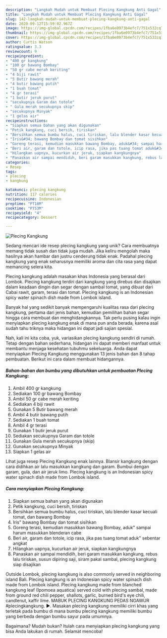 ```yaml
---
description: "Langkah Mudah untuk Membuat Plecing Kangkung Anti Gagal"
title: "Langkah Mudah untuk Membuat Plecing Kangkung Anti Gagal"
slug: 142-langkah-mudah-untuk-membuat-plecing-kangkung-anti-gagal
date: 2020-09-12T15:59:02.967Z
image: https://img-global.cpcdn.com/recipes/1fba6e0973b4efc7/751x532cq70/plecing-kangkung-foto-resep-utama.jpg
thumbnail: https://img-global.cpcdn.com/recipes/1fba6e0973b4efc7/751x532cq70/plecing-kangkung-foto-resep-utama.jpg
cover: https://img-global.cpcdn.com/recipes/1fba6e0973b4efc7/751x532cq70/plecing-kangkung-foto-resep-utama.jpg
author: Curtis Watson
ratingvalue: 3.3
reviewcount: 9
recipeingredient:
- "400 gr kangkung"
- "100 gr bawang Bombay"
- "50 gr cabe merah keriting"
- "4 biji rawit"
- "5 Butir bawang merah"
- "4 butir bawang putih"
- "1 buah tomat"
- "4 gr terasi"
- "1 butir jeruk purut"
- "secukupnya Garam dan totole"
- " Gula merah secukupnya skip"
- "secukupnya Minyak"
- "1 gelas air"
recipeinstructions:
- "Siapkan semua bahan yang akan digunakan"
- "Petik kangkung, cuci bersih, tiriskan"
- "Bersihkan semua bumbu halus, cuci tiriskan, lalu blender kasar kecuali tomat, dan bawang Bombay"
- "Iris&#34; bawang Bombay dan tomat sisihkan"
- "Goreng terasi, kemudian masukkan bawang Bombay, aduk&#34; sampai harum masukkan blenderan cabe"
- "Beri air, garam dan totole, icip rasa, jika pas tuang tomat aduk&#34; sebentar angkat"
- "Hilangkan uapnya, kucurkan air jeruk, siapkan kangkungnya"
- "Panaskan air sampai mendidih, beri garam masukkan kangkung, rebus lalu tiriskan, susun dipiring saji, siram pakai sambal, plecing kangkung siap disajikan"
categories:
- Resep
tags:
- plecing
- kangkung

katakunci: plecing kangkung 
nutrition: 117 calories
recipecuisine: Indonesian
preptime: "PT18M"
cooktime: "PT53M"
recipeyield: "4"
recipecategory: Dessert

---
```



![Plecing Kangkung](https://img-global.cpcdn.com/recipes/1fba6e0973b4efc7/751x532cq70/plecing-kangkung-foto-resep-utama.jpg)

Sedang mencari ide resep plecing kangkung yang unik? Cara membuatnya memang tidak susah dan tidak juga mudah. Jika keliru mengolah maka hasilnya akan hambar dan justru cenderung tidak enak. Padahal plecing kangkung yang enak seharusnya memiliki aroma dan cita rasa yang dapat memancing selera kita.

Plecing kangkung adalah masakan khas Indonesia yang berasal dari Lombok. Plecing kangkung terdiri dari kangkung yang direbus dan disajikan dalam keadaan dingin dan segar dengan sambal tomat, yang dibuat dari Cabai rawit, garam, terasi dan tomat. Plecing kangkung is an Indonesian spicy water spinach dish made from Lombok island.

Banyak hal yang sedikit banyak mempengaruhi kualitas rasa dari plecing kangkung, pertama dari jenis bahan, kemudian pemilihan bahan segar hingga cara membuat dan menghidangkannya. Tak perlu pusing kalau ingin menyiapkan plecing kangkung enak di mana pun anda berada, karena asal sudah tahu triknya maka hidangan ini dapat jadi sajian spesial.


Nah, kali ini kita coba, yuk, variasikan plecing kangkung sendiri di rumah. Tetap dengan bahan sederhana, hidangan ini dapat memberi manfaat untuk membantu menjaga kesehatan tubuhmu sekeluarga. Anda dapat menyiapkan Plecing Kangkung menggunakan 13 jenis bahan dan 8 tahap pembuatan. Berikut ini cara dalam membuat hidangannya.

<!--inarticleads1-->

##### Bahan-bahan dan bumbu yang dibutuhkan untuk pembuatan Plecing Kangkung:

1. Ambil 400 gr kangkung
1. Sediakan 100 gr bawang Bombay
1. Ambil 50 gr cabe merah keriting
1. Sediakan 4 biji rawit
1. Gunakan 5 Butir bawang merah
1. Ambil 4 butir bawang putih
1. Sediakan 1 buah tomat
1. Ambil 4 gr terasi
1. Gunakan 1 butir jeruk purut
1. Sediakan secukupnya Garam dan totole
1. Gunakan  Gula merah secukupnya (skip)
1. Gunakan secukupnya Minyak
1. Siapkan 1 gelas air


Lihat juga resep Plecing Kangkung enak lainnya. Blansir kangkung dengan cara didihkan air lalu masukkan kangkung dan garam. Bumbui dengan garam, gula, dan air jeruk limo. Plecing kangkung is an Indonesian spicy water spinach dish made from Lombok island. 

<!--inarticleads2-->

##### Cara menyiapkan Plecing Kangkung:

1. Siapkan semua bahan yang akan digunakan
1. Petik kangkung, cuci bersih, tiriskan
1. Bersihkan semua bumbu halus, cuci tiriskan, lalu blender kasar kecuali tomat, dan bawang Bombay
1. Iris&#34; bawang Bombay dan tomat sisihkan
1. Goreng terasi, kemudian masukkan bawang Bombay, aduk&#34; sampai harum masukkan blenderan cabe
1. Beri air, garam dan totole, icip rasa, jika pas tuang tomat aduk&#34; sebentar angkat
1. Hilangkan uapnya, kucurkan air jeruk, siapkan kangkungnya
1. Panaskan air sampai mendidih, beri garam masukkan kangkung, rebus lalu tiriskan, susun dipiring saji, siram pakai sambal, plecing kangkung siap disajikan


Outside Lombok, plecing kangkung is also commonly served in neighboring island Bali. Plecing kangkung is an Indonesian spicy water spinach dish made from Lombok island. Plecing kangkung made from blanched kangkung leaf (Ipomoea aquatica) served cold with plecing sambal, made from ground red chili pepper, shallots, garlic, burned bird&#39;s eye chili, candlenut, kaffir lime. MABUK PLECING KANGKUNG PEDAS NGAWUR #plecingkangkung. ►. Masakan plecing kangkung memiliki cirri khas yang terletak pada bumbu di mana bumbu plecing kangkung memiliki bumbu yang berbeda dengan bumbu sayur pada umumnya. 

Bagaimana? Mudah bukan? Itulah cara menyiapkan plecing kangkung yang bisa Anda lakukan di rumah. Selamat mencoba!
